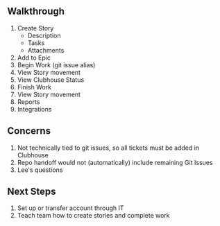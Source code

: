 ## Walkthrough
1. Create Story
    - Description
    - Tasks
    - Attachments
2. Add to Epic
3. Begin Work (git issue alias)
4. View Story movement
5. View Clubhouse Status
6. Finish Work
7. View Story movement
8. Reports
9. Integrations

## Concerns
1. Not technically tied to git issues, so all tickets must be added in Clubhouse
2. Repo handoff would not (automatically) include remaining Git Issues
3. Lee's questions

## Next Steps
1. Set up or transfer account through IT
2. Teach team how to create stories and complete work